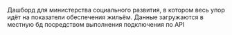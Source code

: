 Дашборд для министерства социального развития, в котором весь упор идёт на показатели обеспечения жильём. Данные загружаются в местную бд посредством выполнения подключения по API
